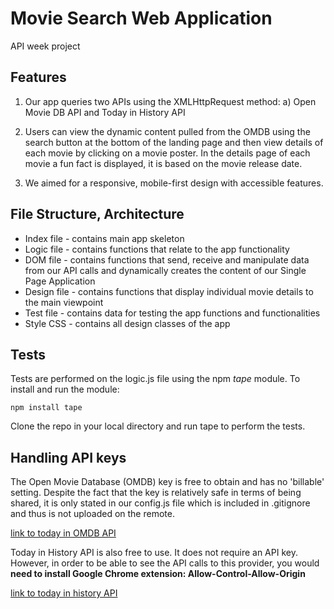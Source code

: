 # Movie Search Web Application
API week project

## Features

1) Our app queries two APIs using the XMLHttpRequest method:
a) Open Movie DB API and Today in History API

2) Users can view the dynamic content pulled from the OMDB using the search button at the bottom of the landing page and then view details of each movie by clicking on a movie poster. In the details page of each movie a fun fact is displayed, it is based on the movie release date.

3) We aimed for a responsive, mobile-first design with accessible features.

## File Structure, Architecture

- Index file - contains main app skeleton
- Logic file - contains functions that relate to the app functionality
- DOM file - contains functions that send, receive and manipulate data from our API calls and dynamically creates the content of our Single Page Application
- Design file - contains functions that display individual movie details to the main viewpoint
- Test file - contains data for testing the app functions and functionalities
- Style CSS - contains all design classes of the app

## Tests

Tests are performed on the logic.js file using the npm _tape_ module. To install and run the module:

`npm install tape`

Clone the repo in your local directory and run tape to perform the tests.

## Handling API keys

The Open Movie Database (OMDB) key is free to obtain and has no 'billable' setting. Despite the fact that the key is relatively safe in terms of being shared, it is only stated in our config.js file which is included in .gitignore and thus is not uploaded on the remote.

[link to today in OMDB API](http://www.omdbapi.com/)

Today in History API is also free to use. It does not require an API key. However, in order to be able to see the API calls to this provider, you would **need to install Google Chrome extension: Allow-Control-Allow-Origin**

[link to today in history API](http://history.muffinlabs.com/#api)

